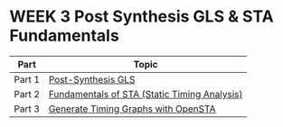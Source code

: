 # WEEK 3 Post Synthesis GLS & STA Fundamentals

| Part | Topic |
| ---- | ----- |
| Part 1 | [Post-Synthesis GLS](task1/) |
| Part 2 | [Fundamentals of STA (Static Timing Analysis)](task2/) |
| Part 3 | [Generate Timing Graphs with OpenSTA](task3/)

